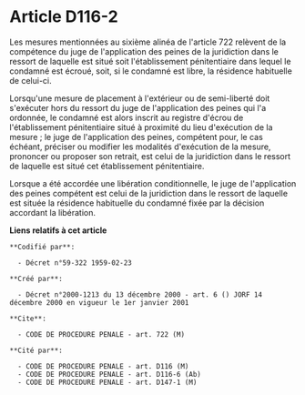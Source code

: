 # Article D116-2

Les mesures mentionnées au sixième alinéa de l'article 722 relèvent de la compétence du juge de l'application des peines de
la juridiction dans le ressort de laquelle est situé soit l'établissement pénitentiaire dans lequel le condamné est écroué,
soit, si le condamné est libre, la résidence habituelle de celui-ci.

Lorsqu'une mesure de placement à l'extérieur ou de semi-liberté doit s'exécuter hors du ressort du juge de l'application des
peines qui l'a ordonnée, le condamné est alors inscrit au registre d'écrou de l'établissement pénitentiaire situé à proximité
du lieu d'exécution de la mesure ; le juge de l'application des peines, compétent pour, le cas échéant, préciser ou modifier
les modalités d'exécution de la mesure, prononcer ou proposer son retrait, est celui de la juridiction dans le ressort de
laquelle est situé cet établissement pénitentiaire.

Lorsque a été accordée une libération conditionnelle, le juge de l'application des peines compétent est celui de la
juridiction dans le ressort de laquelle est située la résidence habituelle du condamné fixée par la décision accordant la
libération.

**Liens relatifs à cet article**

	**Codifié par**:

	  - Décret n°59-322 1959-02-23

	**Créé par**:

	  - Décret n°2000-1213 du 13 décembre 2000 - art. 6 () JORF 14 décembre 2000 en vigueur le 1er janvier 2001

	**Cite**:

	  - CODE DE PROCEDURE PENALE - art. 722 (M)

	**Cité par**:

	  - CODE DE PROCEDURE PENALE - art. D116 (M)
	  - CODE DE PROCEDURE PENALE - art. D116-6 (Ab)
	  - CODE DE PROCEDURE PENALE - art. D147-1 (M)
